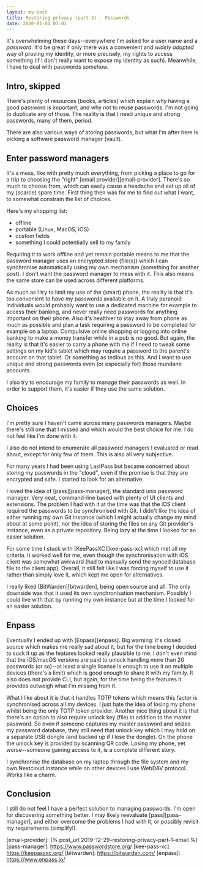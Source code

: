 ```yaml
---
layout: my-post
title: Restoring privacy (part 2) - Passwords
date: 2020-01-04 07:01
---
```


It's overwhelming these days--everywhere I'm asked for a user name and a
_password_.  It'd be great if only there was a convenient and _widely adopted_
way of proving my identity, or more precisely, my rights to access something (if
I don't really want to expose my identity as such).  Meanwhile, I have to deal
with passwords somehow.

## Intro, skipped

There's plenty of resources (books, articles) which explain why having a good
password is important, and why not to reuse passwords.  I'm not going to
duplicate any of those.  The reality is that I need unique and strong passwords,
many of them, period.

There are also various ways of storing passwords, but what I'm after here is
picking a software password manager (vault).

## Enter password managers

It's a mess, like with pretty much everything, from picking a place to go for a
trip to choosing the "right" [email provider][email-provider].  There's so much
to choose from, which can easily cause a headache and eat up all of my (scarce)
spare time.  First thing then was for me to find out what I want, to somewhat
constrain the list of choices.

Here's my shopping list:
* offline
* portable (Linux, MacOS, iOS)
* custom fields
* something I could potentially sell to my family

Requiring it to work offline and yet remain portable means to me that the
password manager uses an encrypted store (file(s)) which I can synchronise
automatically using my own mechanism (something for another post).  I don't want
the password manager to mess with it.  This also means the same store can be
used across different platforms.

As much as I try to limit my use of the (smart) phone, the reality is that it's
too convenient to have my passwords available on it.  A truly paranoid
individuals would probably want to use a dedicated machine for example to access
their banking, and never really need passwords for anything important on their
phone.  Also it's healthier to stay away from phone as much as possible and plan
a task requiring a password to be completed for example on a laptop.  Compulsive
online shopping or logging into online banking to make a money transfer while in
a pub is no good.  But again, the reality is that it's easier to carry a phone
with me if I need to tweak some settings on my kid's tablet which may require a
password to the parent's account on that tablet.  Or something as tedious as
this.  And I want to use unique and strong passwords even (or especially for)
those mundane accounts.

I also try to encourage my family to manage their passwords as well.  In order
to support them, it's easier if they use the same solution.

## Choices

I'm pretty sure I haven't came across many passwords managers.  Maybe there's
still one that I missed and which would the best choice for me.  I do not feel
like I'm done with it.

I also do not intend to enumerate all password managers I evaluated or read
about, except for only few of them.  This is also all very subjective.

For many years I had been using LastPass but became concerned about storing my
passwords in the "cloud", even if the promise is that they are encrypted and
safe.  I started to look for an alternative.

I loved the idea of [pass][pass-manager], the standard unix password manager.
Very neat, command-line based with plenty of UI clients and extensions.  The
problem I had with it at the time was that the iOS client required the passwords
to be synchronised with Git.  I didn't like the idea of either running my own Git
instance (which I might actually change my mind about at some point), nor the
idea of storing the files on any Git provider's instance, even as a private
repository.  Being lazy at the time I looked for an easier solution.

For some time I stuck with [KeePassXC][kee-pass-xc] which met all my criteria.
It worked well for me, even though the synchronisation with iOS client was
somewhat awkward (had to manually send the synced database file to the client
app).  Overall, it still felt like I was forcing myself to use it rather than
simply love it, which kept me open for alternatives.

I really liked [BitWarden][bitwarden], being open source and all.  The only
downside was that it used its own synchronisation mechanism.  Possibly I could
live with that by running my own instance but at the time I looked for an easier
solution.

## Enpass

Eventually I ended up with [Enpass][enpass].  Big warning:  it's closed source
which makes me really sad about it, but for the time being I decided to suck it up
as the features looked really plausible to me.  I don't even mind that the
iOS/macOS versions are paid to unlock handling more than 20 passwords (or
so)--at least a single license is enough to use it on multiple devices (there's
a limit) which is good enough to share it with my family.  It also does not
provide CLI, but again, for the time being the features it provides outweigh
what I'm missing from it.

What I like about it is that it handles TOTP tokens which means this factor is
synchronised across all my devices.  I just hate the idea of losing my phone
whilst being the only TOTP token provider.  Another nice thing about it is that
there's an option to also require unlock key (file) in addition to the master
password.  So even if someone captures my master password and seizes my password
database, they still need that unlock key which I may hold on a separate USB
dongle (and backed up if I lose the dongle).  On the phone the unlock key is
provided by scanning QR code.  Losing my phone, yet worse--someone gaining access
to it, is a complete different story.

I synchronise the database on my laptop through the file system and my own
Nextcloud instance while on other devices I use WebDAV protocol.  Works like a
charm.

## Conclusion

I still do not feel I have a perfect solution to managing passwords.  I'm open
for discovering something better.  I may likely reevaluate [pass][pass-manager],
and either overcome the problems I had with it, or possibly revisit my
requirements (simplify!).

[email-provider]: {% post_url 2019-12-29-restoring-privacy-part-1-email %}
[pass-manager]: https://www.passwordstore.org/
[kee-pass-xc]: https://keepassxc.org/
[bitwarden]: https://bitwarden.com/
[enpass]: https://www.enpass.io/
